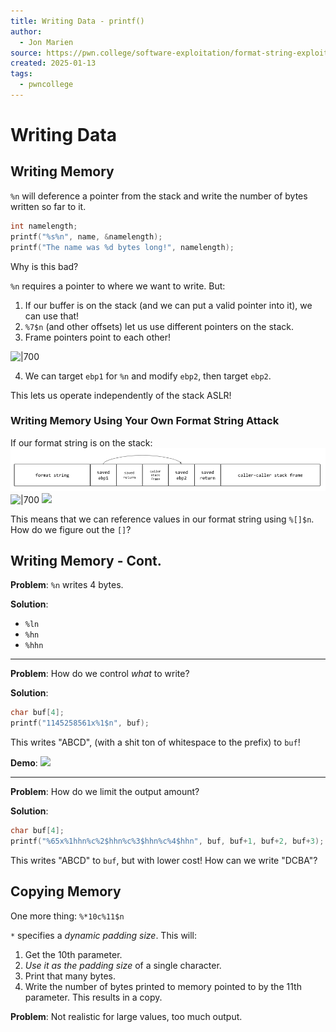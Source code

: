 ```yaml
---
title: Writing Data - printf()
author:
  - Jon Marien
source: https://pwn.college/software-exploitation/format-string-exploits/
created: 2025-01-13
tags:
  - pwncollege
---
```

# Writing Data

## Writing Memory
`%n` will deference a pointer from the stack and write the number of bytes written so far to it.

```c
int namelength;
printf("%s%n", name, &namelength);
printf("The name was %d bytes long!", namelength);
```
Why is this bad?

`%n` requires a pointer to where we want to write. But:

1. If our buffer is on the stack (and we can put a valid pointer into it), we can use that!
2. `%7$n` (and other offsets) let us use different pointers on the stack.
3. Frame pointers point to each other!

![|700](vuln_stack_frame.png)

4. We can target `ebp1` for `%n` and modify `ebp2`, then target `ebp2`.

This lets us operate independently of the stack ASLR!

### Writing Memory Using Your Own Format String Attack
If our format string is on the stack:
![](Resources/Learning/PwnCollege/Software%20Exploitation/Format%20String%20Exploits/format_string_stack.png)
![|700](format_string_empty.png)
![](print_stack_frame.png)

This means that we can reference values in our format string using `%[]$n`.
How do we figure out the `[]`?

## Writing Memory - Cont.
**Problem**: `%n` writes 4 bytes.

**Solution**:
- `%ln`
- `%hn`
- `%hhn`
---
**Problem**: How do we control *what* to write?

**Solution**:
```c
char buf[4];
printf("1145258561x%1$n", buf);
```
This writes "ABCD", (with a shit ton of whitespace to the prefix) to `buf`!

**Demo**: 
![](hex_interp_newlines.png)

---
**Problem**: How do we limit the output amount?

**Solution**:
```c
char buf[4];
printf("%65x%1hhn%c%2$hhn%c%3$hhn%c%4$hhn", buf, buf+1, buf+2, buf+3);
```
This writes "ABCD" to `buf`, but with lower cost!
How can we write "DCBA"?

## Copying Memory
One more thing: `%*10c%11$n`

`*` specifies a *dynamic padding size*. This will:
1. Get the 10th parameter.
2. *Use it as the padding size* of a single character.
3. Print that many bytes.
4. Write the number of bytes printed to memory pointed to by the 11th parameter.
This results in a copy.

**Problem**: Not realistic for large values, too much output.